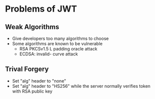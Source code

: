 # Problems of JWT 

## Weak Algorithms 
- Give developers too many algorithms to choose 
- Some algorithms are known to be vulnerable 
  - RSA PKCSv1.5 L padding oracle attack 
  - ECDSA: invalid- curve attack 


## Trival Forgery 
- Set "alg" header to "none"
- Set "alg" header to "HS256" while the server normally verifies token with RSA public key

